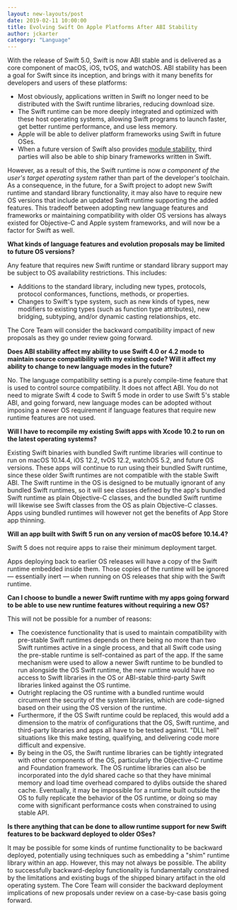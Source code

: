 ```yaml
---
layout: new-layouts/post
date: 2019-02-11 10:00:00
title: Evolving Swift On Apple Platforms After ABI Stability
author: jckarter
category: "Language"
---
```


With the release of Swift 5.0, Swift is now ABI stable and is delivered as a core component of macOS, iOS, tvOS, and watchOS. ABI stability has been a goal for Swift since its inception, and brings with it many benefits for developers and users of these platforms:

* Most obviously, applications written in Swift no longer need to be distributed with the Swift runtime libraries, reducing download size.
* The Swift runtime can be more deeply integrated and optimized with these host operating systems, allowing Swift programs to launch faster, get better runtime performance, and use less memory.
* Apple will be able to deliver platform frameworks using Swift in future OSes.
* When a future version of Swift also provides [module stability](/blog/abi-stability-and-more/#module-stability), third parties will also be able to ship binary frameworks written in Swift.

However, as a result of this, the Swift runtime is now *a component of the user's target operating system* rather than part of the developer's toolchain. As a consequence, in the future, for a Swift project to adopt new Swift runtime and standard library functionality, it may also have to require new OS versions that include an updated Swift runtime supporting the added features. This tradeoff between adopting new language features and frameworks or maintaining compatibility with older OS versions has always existed for Objective-C and Apple system frameworks, and will now be a factor for Swift as well.

**What kinds of language features and evolution proposals may be limited to future OS versions?**

Any feature that requires new Swift runtime or standard library support may be subject to OS availability restrictions. This includes:

* Additions to the standard library, including new types, protocols, protocol conformances, functions, methods, or properties.
* Changes to Swift's type system, such as new kinds of types, new modifiers to existing types (such as function type attributes), new bridging, subtyping, and/or dynamic casting relationships, etc.

The Core Team will consider the backward compatibility impact of new proposals as they go under review going forward.

**Does ABI stability affect my ability to use Swift 4.0 or 4.2 mode to maintain source compatibility with my existing code? Will it affect my ability to change to new language modes in the future?**

No. The language compatibility setting is a purely compile-time feature that is used to control source compatibility. It does not affect ABI. You do not need to migrate Swift 4 code to Swift 5 mode in order to use Swift 5's stable ABI, and going forward, new language modes can be adopted without imposing a newer OS requirement if language features that require new runtime features are not used.

**Will I have to recompile my existing Swift apps with Xcode 10.2 to run on the latest operating systems?**

Existing Swift binaries with bundled Swift runtime libraries will continue to run on macOS 10.14.4, iOS 12.2, tvOS 12.2, watchOS 5.2, and future OS versions. These apps will continue to run using their bundled Swift runtime, since these older Swift runtimes are not compatible with the stable Swift ABI. The Swift runtime in the OS is designed to be mutually ignorant of any bundled Swift runtimes, so it will see classes defined by the app's bundled Swift runtime as plain Objective-C classes, and the bundled Swift runtime will likewise see Swift classes from the OS as plain Objective-C classes. Apps using bundled runtimes will however not get the benefits of App Store app thinning.

**Will an app built with Swift 5 run on any version of macOS before 10.14.4?**

Swift 5 does not require apps to raise their minimum deployment target.

Apps deploying back to earlier OS releases will have a copy of the
Swift runtime embedded inside them.  Those copies of the runtime will be
ignored — essentially inert — when running on OS releases that ship with the
Swift runtime.

**Can I choose to bundle a newer Swift runtime with my apps going forward to be able to use new runtime features without requiring a new OS?**

This will not be possible for a number of reasons:

* The coexistence functionality that is used to maintain compatibility with pre-stable Swift runtimes depends on there being no more than two Swift runtimes active in a single process, and that all Swift code using the pre-stable runtime is self-contained as part of the app. If the same mechanism were used to allow a newer Swift runtime to be bundled to run alongside the OS Swift runtime, the new runtime would have no access to Swift libraries in the OS or ABI-stable third-party Swift libraries linked against the OS runtime.
* Outright replacing the OS runtime with a bundled runtime would circumvent the security of the system libraries, which are code-signed based on their using the OS version of the runtime.
* Furthermore, if the OS Swift runtime could be replaced, this would add a dimension to the matrix of configurations that the OS, Swift runtime, and third-party libraries and apps all have to be tested against. "DLL hell" situations like this make testing, qualifying, and delivering code more difficult and expensive.
* By being in the OS, the Swift runtime libraries can be tightly integrated with other components of the OS, particularly the Objective-C runtime and Foundation framework. The OS runtime libraries can also be incorporated into the dyld shared cache so that they have minimal memory and load time overhead compared to dylibs outside the shared cache. Eventually, it may be impossible for a runtime built outside the OS to fully replicate the behavior of the OS runtime, or doing so may come with significant performance costs when constrained to using stable API.

**Is there anything that can be done to allow runtime support for new Swift features to be backward deployed to older OSes?**

It may be possible for some kinds of runtime functionality to be backward deployed, potentially using techniques such as embedding a "shim" runtime library within an app.  However, this may not always be possible.  The ability to successfully backward-deploy functionality is fundamentally constrained by the limitations and existing bugs of the shipped binary artifact in the old operating system. The Core Team will consider the backward deployment implications of new proposals under review on a case-by-case basis going forward.
